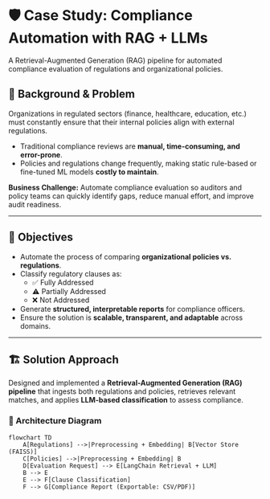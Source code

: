 # 🛡️ Case Study: Compliance Automation with RAG + LLMs
A Retrieval-Augmented Generation (RAG) pipeline for automated compliance evaluation of regulations and organizational policies.

## 📌 Background & Problem
Organizations in regulated sectors (finance, healthcare, education, etc.) must constantly ensure that their internal policies align with external regulations.  

- Traditional compliance reviews are **manual, time-consuming, and error-prone**.  
- Policies and regulations change frequently, making static rule-based or fine-tuned ML models **costly to maintain**.  

**Business Challenge:** Automate compliance evaluation so auditors and policy teams can quickly identify gaps, reduce manual effort, and improve audit readiness.  

---

## 🎯 Objectives
- Automate the process of comparing **organizational policies vs. regulations**.  
- Classify regulatory clauses as:  
  - ✅ Fully Addressed  
  - ⚠️ Partially Addressed  
  - ❌ Not Addressed  
- Generate **structured, interpretable reports** for compliance officers.  
- Ensure the solution is **scalable, transparent, and adaptable** across domains.  

---

## 🏗️ Solution Approach
Designed and implemented a **Retrieval-Augmented Generation (RAG) pipeline** that ingests both regulations and policies, retrieves relevant matches, and applies **LLM-based classification** to assess compliance.  

### 🔹 Architecture Diagram
```mermaid
flowchart TD
    A[Regulations] -->|Preprocessing + Embedding| B[Vector Store (FAISS)]
    C[Policies] -->|Preprocessing + Embedding| B
    D[Evaluation Request] --> E[LangChain Retrieval + LLM]
    B --> E
    E --> F[Clause Classification]
    F --> G[Compliance Report (Exportable: CSV/PDF)]

